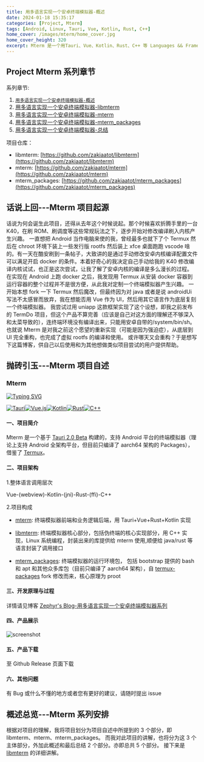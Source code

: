```yaml
---
title: 用多语言实现一个安卓终端模拟器-概述
date: 2024-01-18 15:35:17
categories: [Project, Mterm]
tags: [Android, Linux, Tauri, Vue, Kotlin, Rust, C++]
home_cover: /images/mterm/home_cover.jpg
home_cover_height: 320
excerpt: Mterm 是一个用Tauri、Vue、Kotlin、Rust、C++ 等 Languages && Framework 实现的Android终端模拟器。此章节介绍项目起源、项目大框架和系列章节安排...
---
```


## Project Mterm 系列章节

系列章节:

1. [`用多语言实现一个安卓终端模拟器-概述`](https://blog.hackerfly.cn/2024/01/18/mterm/overview)
2. [用多语言实现一个安卓终端模拟器-libmterm](https://blog.hackerfly.cn/2024/01/19/mterm/libmterm)
3. [用多语言实现一个安卓终端模拟器-mterm](https://blog.hackerfly.cn/2024/01/19/mterm/mterm)
4. [用多语言实现一个安卓终端模拟器-mterm_packages](https://blog.hackerfly.cn/2024/01/19/mterm/mterm_packages)
5. [用多语言实现一个安卓终端模拟器-总结](https://blog.hackerfly.cn/2024/01/19/mterm/summary)

项目仓库：

- libmterm: [https://github.com/zakiaatot/libmterm](https://github.com/zakiaatot/libmterm)
- mterm: [https://github.com/zakiaatot/mterm](https://github.com/zakiaatot/mterm)
- mterm_packages: [https://github.com/zakiaatot/mterm_packages](https://github.com/zakiaatot/mterm_packages)

## 话说上回---Mterm 项目起源

话说为何会诞生此项目，还得从去年这个时候说起。那个时候喜欢折腾手里的一台 K40，在刷 ROM、刷调度等这些常规玩法之下，逐步开始对修改编译刷入内核产生兴趣。
一直想把 Android 当作电脑来使的我，曾经最多也就下了个 Termux 然后在 chroot 环境下装上一些发行版 rootfs 然后装上 xfce 桌面跑跑 vscode 啥的。有一天在酷安刷到一条帖子，大致讲的是通过手动修改安卓内核编译配置文件可以满足开启 docker 的条件。本着好奇心的我决定自己手动给我的 K40 修改编译内核试试，也正是这次尝试，让我了解了安卓内核的编译是多么漫长的过程。
在实现在 Android 上跑 docker 之后，我发现用 Termux 从安装 docker 容器到运行容器的整个过程并不是很方便，从此我对定制一个终端模拟器产生兴趣。
一开始本想 fork 一下 Termux 然后魔改，但最终因为对 java 或者是说 androidUi 写法不太感冒而放弃，我在想能否用 Vue 作为 UI，然后用其它语言作为底层复刻一个终端模拟器。
我尝试过用 uniapp 这款框架实现了这个设想，即我之前发布的 TermDo 项目，但这个产品不算完善（应该是自己对这方面的理解还不够深入和太菜导致的），连终端环境没有编译出来，只能用安卓自带的/system/bin/sh。
也就说 Mterm 是对我之前这个愿望的重新实现（可能是因为强迫症），从底层到 UI 完全重构，也完成了虚拟 rootfs 的编译和使用。
或许哪天又会重构？于是想写下这篇博客，供自己以后使用和为其他想做类似项目尝试的用户提供帮助。

## 抛砖引玉---Mterm 项目自述

### Mterm

[![Typing SVG](https://readme-typing-svg.demolab.com?font=Fira+Code&pause=1000&color=D01DF7&vCenter=true&random=false&width=435&lines=%E4%B8%80%E4%B8%AA%E7%AE%80%E5%8D%95%E3%80%81%E6%98%93%E7%94%A8%E7%9A%84+Android+%E7%BB%88%E7%AB%AF%E6%A8%A1%E6%8B%9F%E5%99%A8%E3%80%82)](https://git.io/typing-svg)

[![Tauri](https://img.shields.io/badge/-Tauri-FF599C?style=flat-square&logo=Tauri&logoColor=ffffff)](https://tauri.app/)[![Vue.js](https://img.shields.io/badge/-Vue-4FC08D?style=flat-square&logo=Vue.js&logoColor=ffffff)](https://vuejs.org/)[![Kotlin](https://img.shields.io/badge/-Kotlin-0095D5?style=flat-square&logo=kotlin&logoColor=ffffff)](https://kotlinlang.org/)[![Rust](https://img.shields.io/badge/-Rust-000000?style=flat-square&logo=rust&logoColor=ffffff)](https://www.rust-lang.org/)[![C++](https://img.shields.io/badge/-C++-00599C?style=flat-square&logo=c%2B%2B&logoColor=ffffff)](https://en.wikipedia.org/wiki/C%2B%2B)

#### 一、项目简介

Mterm 是一个基于 [Tauri 2.0 Beta](https://beta.tauri.app/) 构建的，支持 Android 平台的终端模拟器（理论上支持 Android 全架构平台，但目前只编译了 aarch64 架构的 Packages），借鉴了 [Termux](https://github.com/termux/termux-app)。

#### 二、项目架构

1.整体语言调用层次

Vue-(webview)-Kotlin-(jni)-Rust-(ffi)-C++

2.项目构成

- [mterm](https://github.com/zakiaatot/mterm): 终端模拟器前端和业务逻辑后端，用 Tauri+Vue+Rust+Kotlin 实现

- [libmterm](https://github.com/zakiaatot/libmterm): 终端模拟器核心部分，包括伪终端的核心实现部分，用 C++ 实现，Linux 系统编程，封装出来的库提供给 mterm 使用,顺便给 java/rust 等语言封装了调用接口

- [mterm_packages](https://github.com/zakiaatot/mterm_packages): 终端模拟器的运行环境包，
  包括 bootstrap 提供的 bash 和 apt 和其他众多库包（目前只编译了 aarch64 架构），自 [termux-packages](https://github.com/termux/termux-packages) fork 修改而来，核心原理为 proot

#### 三、开发原理与过程

详情请见博客
[Zephyr's Blog-用多语言实现一个安卓终端模拟器系列](https://blog.hackerfly.cn/categories/Project/Mterm/)

#### 四、产品展示

![screenshot](/images/mterm/screenshot.jpg)

#### 五、产品下载

至 Github Release 页面下载

#### 六、其他问题

有 Bug 或什么不懂的地方或者您有更好的建议，请随时提出 issue

## 概述总览---Mterm 系列安排

根据对项目的理解，我将项目划分为项目自述中所提到的 3 个部分，即 libmterm、mterm、mterm_packages。
而我对此项目的讲解，也将分为这 3 个主体部分，外加此概述和最后总结 2 个部分。亦即总共 5 个部分。
接下来是 [libmterm](https://blog.hackerfly.cn/2024/01/19/mterm/libmterm) 的详细讲解。
